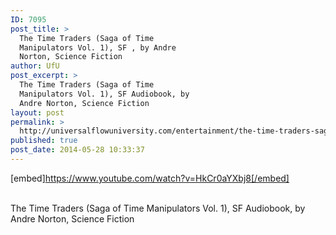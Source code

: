 ```yaml
---
ID: 7095
post_title: >
  The Time Traders (Saga of Time
  Manipulators Vol. 1), SF , by Andre
  Norton, Science Fiction
author: UfU
post_excerpt: >
  The Time Traders (Saga of Time
  Manipulators Vol. 1), SF Audiobook, by
  Andre Norton, Science Fiction
layout: post
permalink: >
  http://universalflowuniversity.com/entertainment/the-time-traders-saga-of-time-manipulators-vol-1-sf-by-andre-norton-science-fiction/
published: true
post_date: 2014-05-28 10:33:37
---
```

[embed]https://www.youtube.com/watch?v=HkCr0aYXbj8[/embed]</br></br>
<p>The Time Traders (Saga of Time Manipulators Vol. 1), SF Audiobook, by Andre Norton, Science Fiction</p>